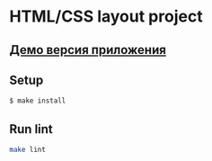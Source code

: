 
# HTML/CSS layout project

## <a href="cogert-ewww.surge.sh">Демо версия приложения</a>

## Setup

```sh
$ make install
```

## Run lint

```sh
make lint
```

